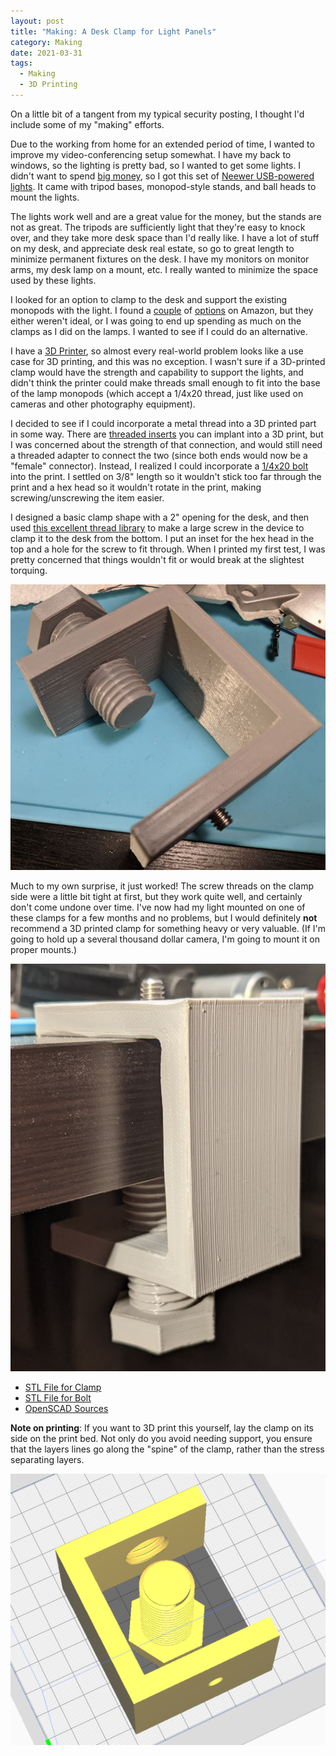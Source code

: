 ```yaml
---
layout: post
title: "Making: A Desk Clamp for Light Panels"
category: Making
date: 2021-03-31
tags:
  - Making
  - 3D Printing
---
```


On a little bit of a tangent from my typical security posting, I thought I'd
include some of my "making" efforts.

Due to the working from home for an extended period of time, I wanted to improve
my video-conferencing setup somewhat.  I have my back to windows, so the
lighting is pretty bad, so I wanted to get some lights.  I didn't want to spend
[big money](https://amzn.to/3sHCABD), so I got this set of [Neewer USB-powered
lights](https://amzn.to/3rzYDJj).  It came with tripod bases, monopod-style
stands, and ball heads to mount the lights.

<!--more-->

The lights work well and are a great value for the money, but the stands are not
as great.  The tripods are sufficiently light that they're easy to knock over,
and they take more desk space than I'd really like.  I have a lot of stuff on my
desk, and appreciate desk real estate, so go to great length to minimize
permanent fixtures on the desk.  I have my monitors on monitor arms, my desk
lamp on a mount, etc.  I really wanted to minimize the space used by these
lights.

I looked for an option to clamp to the desk and support the existing monopods
with the light.  I found a [couple](https://amzn.to/31BwTcE) of
[options](https://amzn.to/3fuKzyd) on Amazon, but they either weren't ideal, or
I was going to end up spending as much on the clamps as I did on the lamps.  I
wanted to see if I could do an alternative.

I have a [3D Printer](https://amzn.to/39wqrrI), so almost every real-world
problem looks like a use case for 3D printing, and this was no exception.  I
wasn't sure if a 3D-printed clamp would have the strength and capability to
support the lights, and didn't think the printer could make threads small enough
to fit into the base of the lamp monopods (which accept a 1/4x20 thread, just
like used on cameras and other photography equipment).

I decided to see if I could incorporate a metal thread into a 3D printed part in
some way.  There are [threaded inserts](https://amzn.to/31Euk9u) you can implant
into a 3D print, but I was concerned about the strength of that connection, and
would still need a threaded adapter to connect the two (since both ends would
now be a "female" connector).  Instead, I realized I could incorporate a
[1/4x20 bolt](https://amzn.to/39vFj9D) into the print.  I settled on 3/8" length
so it wouldn't stick too far through the print and a hex head so it wouldn't
rotate in the print, making screwing/unscrewing the item easier.

I designed a basic clamp shape with a 2" opening for the desk, and then used
[this excellent thread library](https://github.com/adrianschlatter/threadlib) to
make a large screw in the device to clamp it to the desk from the bottom.  I put
an inset for the hex head in the top and a hole for the screw to fit through.
When I printed my first test, I was pretty concerned that things wouldn't fit or
would break at the slightest torquing.

![Clamp Sideview](/img/3dp/clamp_sideview.jpg)

Much to my own surprise, it just worked!  The screw threads on the clamp side
were a little bit tight at first, but they work quite well, and certainly don't
come undone over time.  I've now had my light mounted on one of these clamps for
a few months and no problems, but I would definitely **not** recommend a 3D
printed clamp for something heavy or very valuable.  (If I'm going to hold up a
several thousand dollar camera, I'm going to mount it on proper mounts.)

![Clamp On Table](/img/3dp/clamp_ondesk.jpg)

* [STL File for
  Clamp](https://github.com/Matir/hacks/blob/master/3dp/clamps/desk_clamps/clamp.stl)
* [STL File for
  Bolt](https://github.com/Matir/hacks/blob/master/3dp/clamps/desk_clamps/bolt.stl)
* [OpenSCAD
  Sources](https://github.com/Matir/hacks/tree/master/3dp/clamps/desk_clamps)

**Note on printing**: If you want to 3D print this yourself, lay the clamp on
its side on the print bed.  Not only do you avoid needing support, you ensure
that the layers lines go along the "spine" of the clamp, rather than the stress
separating layers.

![Clamp Model](/img/3dp/clamp_model.png)
